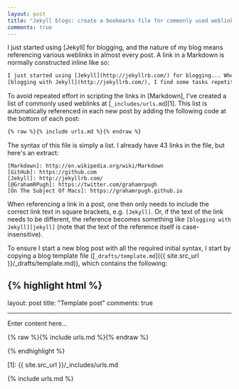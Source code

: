 ```yaml
---
layout: post
title: "Jekyll blogs: create a bookmarks file for commonly used weblinks"
comments: true
---
```


I just started using [Jekyll] for blogging, and the nature of my blog means referencing various weblinks in almost every post. A link in a Markdown is normally constructed inline like so:

```html
I just started using [Jekyll](http://jekyllrb.com/) for blogging... When
[blogging with Jekyll](http://jekyllrb.com/), I find some tasks repetitive...
```

To avoid repeated effort in scripting the links in [Markdown], I've created a list of commonly used weblinks at [`_includes/urls.md`][1]. This list is automatically referenced in each new post by adding the following code at the bottom of each post:

```html
{% raw %}{% include urls.md %}{% endraw %}
```

The syntax of this file is simply a list. I already have 43 links in the file, but here's an extract:

```
[Markdown]: http://en.wikipedia.org/wiki/Markdown
[GitHub]: https://github.com
[Jekyll]: http://jekyllrb.com/
[@GrahamRPugh]: https://twitter.com/grahamrpugh
[On The Subject Of Macs]: https://grahamrpugh.github.io
```

When referencing a link in a post, one then only needs to include the correct link text in square brackets, e.g. `[Jekyll]`. Or, if the text of the link needs to be different, the reference becomes something like `[blogging with Jekyll][jekyll]` (note that the text of the reference itself is case-insensitive).

To ensure I start a new blog post with all the required initial syntax, I start by copying a blog template file ([`_drafts/template.md`]({{ site.src_url }}/\_drafts/template.md)), which contains the following:

## {% highlight html %}

layout: post
title: "Template post"
comments: true

---

Enter content here...

{% raw %}{% include urls.md %}{% endraw %}

{% endhighlight %}

[1]: {{ site.src_url }}/\_includes/urls.md

{% include urls.md %}
